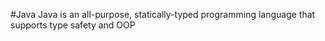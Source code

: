 #Java
Java is an all-purpose, statically-typed programming language that supports type safety and OOP